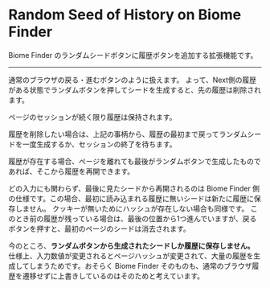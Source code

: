 # Random Seed of History on Biome Finder

Biome Finder のランダムシードボタンに履歴ボタンを追加する拡張機能です。

---

通常のブラウザの戻る・進むボタンのように扱えます。
よって、Next側の履歴がある状態でランダムボタンを押してシードを生成すると、先の履歴は削除されます。

ページのセッションが続く限り履歴は保持されます。

履歴を削除したい場合は、上記の事柄から、履歴の最初まで戻ってランダムシードを一度生成するか、セッションの終了を待ちます。

履歴が存在する場合、ページを離れても最後がランダムボタンで生成したものであれば、そこから履歴を再開できます。

どの入力にも関わらず、最後に見たシードから再開されるのは Biome Finder 側の仕様です。この場合、最初に読み込まれる履歴に無いシードは新たに履歴に保存しません。
クッキーが無いためにハッシュが存在しない場合も同様です。
このとき前の履歴が残っている場合は、最後の位置から1つ進んでいますが、戻るボタンを押すと、最初のページのシードは消去されます。

今のところ、**ランダムボタンから生成されたシードしか履歴に保存しません。**
仕様上、入力数値が変更されるとページハッシュが変更されて、大量の履歴を生成してしまうためです。おそらく Biome Finder そのものも、通常のブラウザ履歴を遷移せずに上書きしているのはそのためと考えています。
